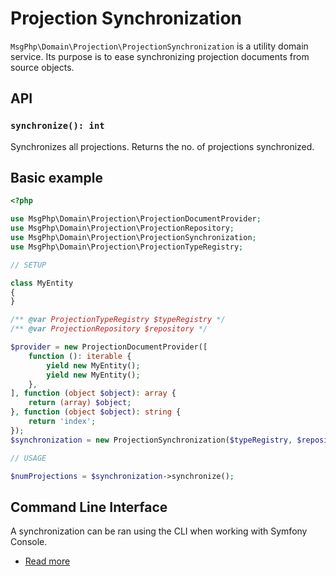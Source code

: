 # Projection Synchronization

`MsgPhp\Domain\Projection\ProjectionSynchronization` is a utility domain service. Its purpose is to ease synchronizing
projection documents from source objects.

## API

### `synchronize(): int`

Synchronizes all projections. Returns the no. of projections synchronized.

## Basic example

```php
<?php

use MsgPhp\Domain\Projection\ProjectionDocumentProvider;
use MsgPhp\Domain\Projection\ProjectionRepository;
use MsgPhp\Domain\Projection\ProjectionSynchronization;
use MsgPhp\Domain\Projection\ProjectionTypeRegistry;

// SETUP

class MyEntity
{
}

/** @var ProjectionTypeRegistry $typeRegistry */
/** @var ProjectionRepository $repository */

$provider = new ProjectionDocumentProvider([
    function (): iterable {
        yield new MyEntity();
        yield new MyEntity();
    },
], function (object $object): array {
    return (array) $object;
}, function (object $object): string {
    return 'index';
});
$synchronization = new ProjectionSynchronization($typeRegistry, $repository, $provider);

// USAGE

$numProjections = $synchronization->synchronize();
```

## Command Line Interface

A synchronization can be ran using the CLI when working with Symfony Console.

- [Read more](../infrastructure/symfony-console.md#synchronizeprojectionscommand)
